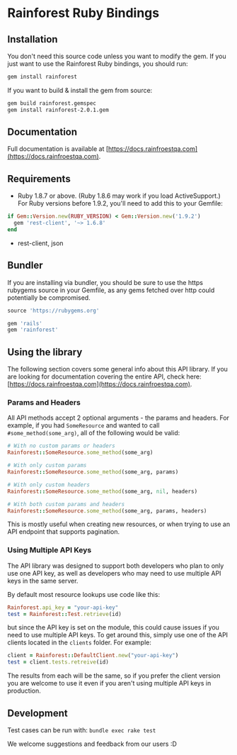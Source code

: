 # Rainforest Ruby Bindings



## Installation

You don't need this source code unless you want to modify the gem. If
you just want to use the Rainforest Ruby bindings, you should run:

```bash
gem install rainforest
```

If you want to build & install the gem from source:

```bash
gem build rainforest.gemspec
gem install rainforest-2.0.1.gem
```

## Documentation

Full documentation is available at [https://docs.rainfroestqa.com](https://docs.rainfroestqa.com).


## Requirements

* Ruby 1.8.7 or above. (Ruby 1.8.6 may work if you load
  ActiveSupport.) For Ruby versions before 1.9.2, you'll need to add this to your Gemfile:

```ruby
if Gem::Version.new(RUBY_VERSION) < Gem::Version.new('1.9.2')
  gem 'rest-client', '~> 1.6.8'
end
```

* rest-client, json


## Bundler

If you are installing via bundler, you should be sure to use the https
rubygems source in your Gemfile, as any gems fetched over http could potentially be compromised.

```ruby
source 'https://rubygems.org'

gem 'rails'
gem 'rainforest'
```

## Using the library

The following section covers some general info about this API library. If you are looking for documentation covering the entire API, check here: [https://docs.rainfroestqa.com](https://docs.rainfroestqa.com).

### Params and Headers

All API methods accept 2 optional arguments - the params and headers. For example, if you had `SomeResource` and wanted to call `#some_method(some_arg)`, all of the following would be valid:

```ruby
# With no custom params or headers
Rainforest::SomeResource.some_method(some_arg)

# With only custom params
Rainforest::SomeResource.some_method(some_arg, params)

# With only custom headers
Rainforest::SomeResource.some_method(some_arg, nil, headers)

# With both custom params and headers
Rainforest::SomeResource.some_method(some_arg, params, headers)
```

This is mostly useful when creating new resources, or when trying to use an API endpoint that supports pagination.


### Using Multiple API Keys

The API library was designed to support both developers who plan to only use one API key, as well as developers who may need to use multiple API keys in the same server.

By default most resource lookups use code like this:

```ruby
Rainforest.api_key = "your-api-key"
test = Rainforest::Test.retrieve(id)
```

but since the API key is set on the module, this could cause issues if you need to use multiple API keys. To get around this, simply use one of the API clients located in the `clients` folder. For example:

```ruby
client = Rainforest::DefaultClient.new("your-api-key")
test = client.tests.retreive(id)
```

The results from each will be the same, so if you prefer the client version you are welcome to use it even if you aren't using multiple API keys in production.


## Development

Test cases can be run with: `bundle exec rake test`

We welcome suggestions and feedback from our users :D
